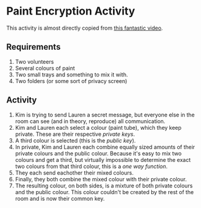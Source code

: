 # Paint Encryption Activity
This activity is almost directly copied from [this fantastic video](https://www.youtube.com/watch?v=3QnD2c4Xovk&t=2s).

## Requirements
1. Two volunteers
1. Several colours of paint
1. Two small trays and something to mix it with.
1. Two folders (or some sort of privacy screen)

## Activity
1. Kim is trying to send Lauren a secret message, but everyone else in the room can see (and in theory, reproduce) all communication.
1. Kim and Lauren each select a colour (paint tube), which they keep private. These are their respective _private keys_.
1. A third colour is selected (this is the _public key_).
1. In private, Kim and Lauren each combine equally sized amounts of their private colours and the public colour. Because it's easy to mix two colours and get a third, but virtually impossible to determine the exact two colours from that third colour, this is a _one way function_.
1. They each send eachother their mixed colours.
1. Finally, they both combine the mixed colour with their private colour.
1. The resulting colour, on both sides, is a mixture of both private colours and the public colour. This colour couldn't be created by the rest of the room and is now their common key.
